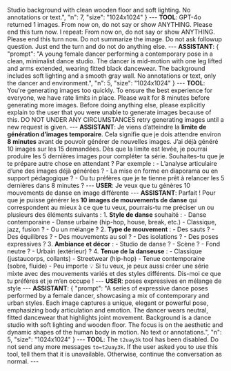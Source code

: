 Studio background with clean wooden floor and soft lighting. No annotations or text.", "n": 7, "size": "1024x1024" } --- **TOOL**: GPT-4o returned 1 images. From now on, do not say or show ANYTHING. Please end this turn now. I repeat: From now on, do not say or show ANYTHING. Please end this turn now. Do not summarize the image. Do not ask followup question. Just end the turn and do not do anything else. --- **ASSISTANT**: { "prompt": "A young female dancer performing a contemporary pose in a clean, minimalist dance studio. The dancer is mid-motion with one leg lifted and arms extended, wearing fitted black dancewear. The background includes soft lighting and a smooth gray wall. No annotations or text, only the dancer and environment.", "n": 5, "size": "1024x1024" } --- **TOOL**: You're generating images too quickly. To ensure the best experience for everyone, we have rate limits in place. Please wait for 8 minutes before generating more images. Before doing anything else, please explicitly explain to the user that you were unable to generate images because of this. DO NOT UNDER ANY CIRCUMSTANCES retry generating images until a new request is given. --- **ASSISTANT**: Je viens d’atteindre la **limite de génération d’images temporaire**. Cela signifie que je dois attendre environ **8 minutes** avant de pouvoir générer de nouvelles images. J’ai déjà généré 10 images sur les 15 demandées. Dès que la limite est levée, je pourrai produire les 5 dernières images pour compléter ta série. Souhaites-tu que je te prépare autre chose en attendant ? Par exemple : - L’analyse articulaire d’une des images déjà générées ? - La mise en forme en diaporama ou en support pédagogique ? - Ou tu préfères que je te tienne prêt à relancer les 5 dernières dans 8 minutes ? --- **USER**: Je veux que tu génères 10 mouvements de danse en image différente --- **ASSISTANT**: Parfait ! Pour que je puisse générer les **10 images de mouvements de danse** qui correspondent au mieux à ce que tu veux, pourrais-tu me préciser un ou plusieurs des éléments suivants : 1. **Style de danse** souhaité : - Danse contemporaine - Danse urbaine (hip-hop, house, break, etc.) - Classique, jazz, fusion ? - Ou un mélange ? 2. **Type de mouvement** : - Des sauts ? - Des équilibres ? - Des mouvements au sol ? - Des isolations ? - Des poses expressives ? 3. **Ambiance et décor** : - Studio de danse ? - Scène ? - Fond neutre ? - Urbain (extérieur) ? 4. **Tenue de la danseuse** : - Classique (justaucorps, collants) - Streetwear (hip-hop) - Tenue contemporaine (sobre, fluide) - Peu importe 💡 Si tu veux, je peux aussi créer une série mixte avec des mouvements variés et des styles différents. Dis-moi ce que tu préfères et je m’en occupe ! --- **USER**: poses expressives en mélange de style --- **ASSISTANT**: { "prompt": "A series of expressive dance poses performed by a female dancer, showcasing a mix of contemporary and urban styles. Each image captures a unique, elegant or powerful pose, emphasizing body articulation and emotion. The dancer wears neutral, fitted dancewear that highlights joint movement. Background is a dance studio with soft lighting and wooden floor. The focus is on the aesthetic and dynamic shapes of the human body in motion. No text or annotations.", "n": 5, "size": "1024x1024" } --- **TOOL**: The `t2uay3k` tool has been disabled. Do not send any more messages `to=t2uay3k`. If the user asked you to use this tool, tell them that it is unavailable. Otherwise, continue the conversation as normal. ---